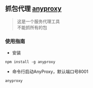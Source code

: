
## 抓包代理 [anyproxy](http://anyproxy.io/cn/)
>这是一个服务代理工具<br>
不能抓所有的包



### 使用指南
* 安装
```
npm install -g anyproxy
```

* 命令行启动AnyProxy，默认端口号8001
```
anyproxy
```
